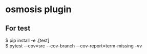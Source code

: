 # osmosis plugin

## For test 
$ pip install -e .[test]  
$ pytest --cov=src --cov-branch --cov-report=term-missing -vv